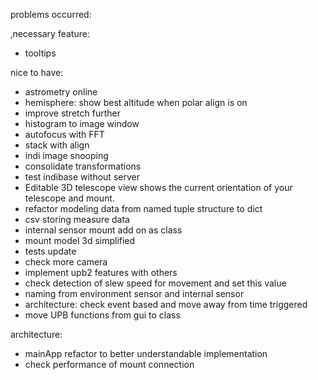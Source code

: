 
problems occurred:

‚necessary feature:
- tooltips

nice to have:
- astrometry online
- hemisphere: show best altitude when polar align is on
- improve stretch further
- histogram to image window
- autofocus with FFT
- stack with align
- indi image snooping
- consolidate transformations
- test indibase without server
- Editable 3D telescope view shows the current orientation of your telescope and mount.
- refactor modeling data from named tuple structure to dict
- csv storing measure data
- internal sensor mount add on as class
- mount model 3d simplified
- tests update
- check more camera
- implement upb2 features with others
- check detection of slew speed for movement and set this value
- naming from environment sensor and internal sensor
- architecture: check event based and move away from time triggered
- move UPB functions from gui to class

architecture:
- mainApp refactor to better understandable implementation
- check performance of mount connection
